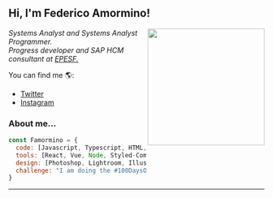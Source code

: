 <h2 style="font-family: -apple-system, BlinkMacSystemFont, 'Segoe UI', Roboto, Oxygen, Ubuntu, Cantarell, 'Open Sans', 'Helvetica Neue', sans-serif;"> Hi, I'm Federico Amormino! </h2>
<img align='right' src="https://media.giphy.com/media/AEkhbYZRKUaVoEDKph/giphy.gif" width="230">
<p><em>Systems Analyst and Systems Analyst Programmer.</br>Progress developer and SAP HCM consultant at <a href="https://www.epe.santafe.gov.ar/institucional/" target="_blank">EPESF.</a> 
</em></p>

You can find me 🌎:
 - [Twitter](https://twitter.com/_famormino)
 - [Instagram](https://www.instagram.com/federico_amormino/)


### About me...   

```javascript
const Famormino = {
  code: [Javascript, Typescript, HTML, CSS],
  tools: [React, Vue, Node, Styled-Components, Jest, Enzyme, SAP HCM],
  design: [Photoshop, Lightroom, Illustrator, Premiere],
  challenge: "I am doing the #100DaysOfCode challenge focused on react and typescript and some certifications on freecodecamp"
}
```

---
